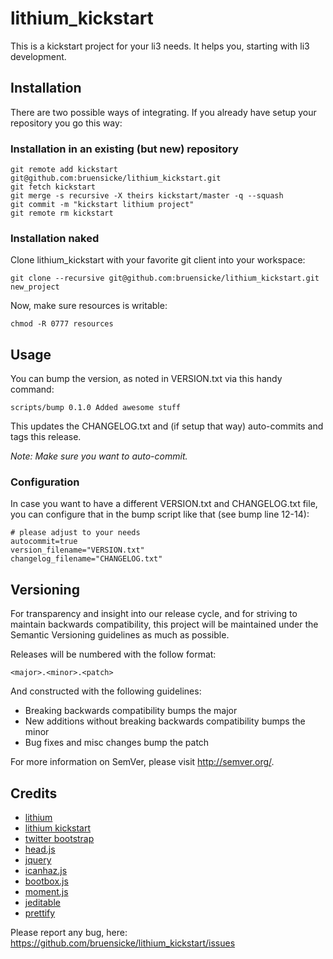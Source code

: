 # lithium_kickstart

This is a kickstart project for your li3 needs. It helps you, starting with li3 development.

## Installation

There are two possible ways of integrating. If you already have setup your repository you go this way:

### Installation in an existing (but new) repository

	git remote add kickstart git@github.com:bruensicke/lithium_kickstart.git
	git fetch kickstart
	git merge -s recursive -X theirs kickstart/master -q --squash
	git commit -m "kickstart lithium project"
	git remote rm kickstart

### Installation naked

Clone lithium_kickstart with your favorite git client into your workspace:

	git clone --recursive git@github.com:bruensicke/lithium_kickstart.git new_project

Now, make sure resources is writable:

	chmod -R 0777 resources

## Usage

You can bump the version, as noted in VERSION.txt via this handy command:

	scripts/bump 0.1.0 Added awesome stuff

This updates the CHANGELOG.txt and (if setup that way) auto-commits and tags this release.

*Note: Make sure you want to auto-commit.*

### Configuration

In case you want to have a different VERSION.txt and CHANGELOG.txt file, you can configure that in the bump script like that (see bump line 12-14):

	# please adjust to your needs
	autocommit=true
	version_filename="VERSION.txt"
	changelog_filename="CHANGELOG.txt"

## Versioning

For transparency and insight into our release cycle, and for striving to maintain backwards compatibility, this project will be maintained under the Semantic Versioning guidelines as much as possible.

Releases will be numbered with the follow format:

	<major>.<minor>.<patch>

And constructed with the following guidelines:

* Breaking backwards compatibility bumps the major
* New additions without breaking backwards compatibility bumps the minor
* Bug fixes and misc changes bump the patch

For more information on SemVer, please visit http://semver.org/.

## Credits

* [lithium](http://www.lithify.me)
* [lithium kickstart](https://github.com/bruensicke/lithium_kickstart)
* [twitter bootstrap](http://twitter.github.com/bootstrap/)
* [head.js](http://headjs.com/)
* [jquery](http://jquery.com/)
* [icanhaz.js](http://icanhazjs.com/)
* [bootbox.js](http://bootboxjs.com/)
* [moment.js](http://momentjs.com/)
* [jeditable](http://www.appelsiini.net/projects/jeditable/)
* [prettify](http://code.google.com/p/google-code-prettify/)

Please report any bug, here: https://github.com/bruensicke/lithium_kickstart/issues

